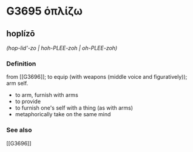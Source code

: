 # G3695 ὁπλίζω

## hoplízō

_(hop-lid'-zo | hoh-PLEE-zoh | oh-PLEE-zoh)_

### Definition

from [[G3696]]; to equip (with weapons (middle voice and figuratively)); arm self.

- to arm, furnish with arms
- to provide
- to furnish one's self with a thing (as with arms)
- metaphorically take on the same mind

### See also

[[G3696]]

